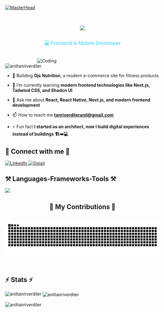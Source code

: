 [![MasterHead](https://firebasestorage.googleapis.com/v0/b/flexi-coding.appspot.com/o/dempgi7-520f8d5f-63d4-4453-8822-dbc149ae27f8.gif?alt=media&token=91c0c7b2-93c3-4029-b011-1a8703c5730d)](https://rishavchanda.io)
<h1 align="center">
    <img src="https://readme-typing-svg.herokuapp.com/?font=Righteous&size=35&center=true&vCenter=true&width=500&height=70&duration=4000&lines=Hi+There!+👋;+I'm+Anil+Tanriverdiler!;" />
</h1>
<h3 align="center">
  <span style="color:#61dafb; font-weight:600;">
    💻 Frontend & Mobile Developer
  </span>
</h3>
<br>
<img align="right" alt="Coding" width="400" src="https://cdn.dribbble.com/users/1162077/screenshots/3848914/programmer.gif">

<p align="left"> <img src="https://komarev.com/ghpvc/?username=aniltanriverdiler&label=Profile%20views&color=0e75b6&style=flat" alt="aniltanriverdiler" /> </p>

- 🔭 Building **Ojs Nutrition**, a modern e-commerce site for fitness products 

- 🌱 I’m currently learning **modern frontend technologies like Next.js, Tailwind CSS, and Shadcn UI**  

- 💬 Ask me about **React, React Native, Next.js, and modern frontend development**  

- 📫 How to reach me **tanriverdileranil@gmail.com**  

- ⚡ Fun fact **I started as an architect, now I build digital experiences instead of buildings 🏗️➡️💻**

<h2 align="left">🤝 Connect with me 🤝</h2>
<p align="left">
  <a href="https://www.linkedin.com/in/an%C4%B1l-tanr%C4%B1verdiler-31791a23a/" target="_blank">
    <img src="https://skillicons.dev/icons?i=linkedin" alt="LinkedIn" />
  </a>
  <a href="mailto:tanriverdileranil@gmail.com" target="_blank">
    <img src="https://skillicons.dev/icons?i=gmail" alt="Gmail" />
  </a>
</p>

<h2 align="left">⚒️ Languages-Frameworks-Tools ⚒️</h2>
<p align="left">
  <a href="https://skillicons.dev">
    <img src="https://skillicons.dev/icons?i=vscode,html,css,js,ts,bootstrap,sass,tailwind,materialui,figma,git,github,react,nextjs,redux,mongodb,postman,prisma,nodejs,netlify,vercel,autocad,ps" />
  </a>
</p>

<div align="center">
  <h2>🐍 My Contributions 🐍</h2>
  <br>
   <img alt="snake eating my contributions" src="https://raw.githubusercontent.com/aniltanriverdiler/aniltanriverdiler/output/github-contribution-grid-snake.svg" />
  <br/><br/><br/>
</div>

<h2 align="start">⚡ Stats ⚡</h2>

<p><img align="left" src="https://github-readme-stats.vercel.app/api/top-langs?username=aniltanriverdiler&show_icons=true&locale=en&layout=compact" alt="aniltanriverdiler" /></p>

<p>&nbsp;<img align="center" src="https://github-readme-stats.vercel.app/api?username=aniltanriverdiler&show_icons=true&locale=en" alt="aniltanriverdiler" /></p>

<p><img align="center" src="https://github-readme-streak-stats.herokuapp.com/?user=aniltanriverdiler&" alt="aniltanriverdiler" /></p>


